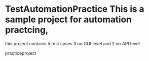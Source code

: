 # TestAutomationPractice This is a sample project for automation practcing,
this project contains 5 test cases 3 on GUI level and 2 on API level 

practiceproject
